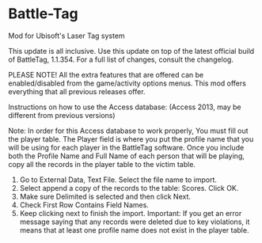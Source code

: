 # Battle-Tag
Mod for Ubisoft's Laser Tag system

This update is all inclusive. Use this update on top of the latest official build of BattleTag, 1.1.354. For a full list of changes, consult the changelog. 

PLEASE NOTE! All the extra features that are offered can be enabled/disabled from the game/activity options menus. This mod offers everything that all previous releases offer. 

Instructions on how to use the Access database: (Access 2013, may be different from previous versions)

Note: In order for this Access database to work properly, You must fill out the player table. The Player field is where you put the profile name that you will be using for each player in the BattleTag software. Once you include both the Profile Name and Full Name of each person that will be playing, copy all the records in the player table to the victim table. 

1. Go to External Data, Text File. Select the file name to import. 
2. Select append a copy of the records to the table: Scores. Click OK. 
3. Make sure Delimited is selected and then click Next.
4. Check First Row Contains Field Names. 
5. Keep clicking next to finish the import. Important: If you get an error message saying that any records were deleted due to key violations, it means that at least one profile name does not exist in the player table. 
